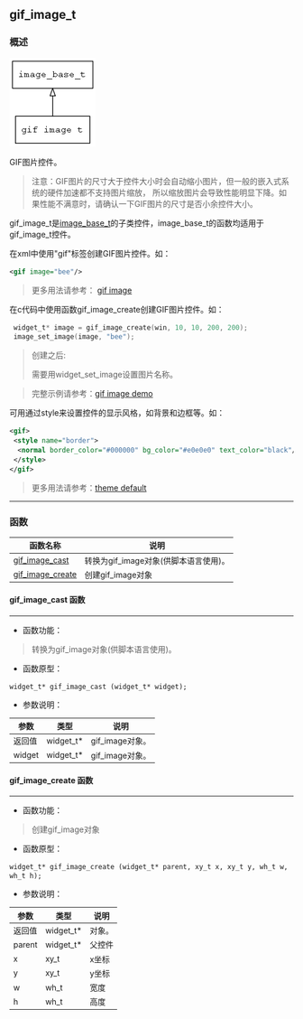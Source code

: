 ## gif\_image\_t
### 概述
![image](images/gif_image_t_0.png)

GIF图片控件。

 > 注意：GIF图片的尺寸大于控件大小时会自动缩小图片，但一般的嵌入式系统的硬件加速都不支持图片缩放，
 所以缩放图片会导致性能明显下降。如果性能不满意时，请确认一下GIF图片的尺寸是否小余控件大小。

 gif\_image\_t是[image\_base\_t](image_base_t.md)的子类控件，image\_base\_t的函数均适用于gif\_image\_t控件。

 在xml中使用"gif"标签创建GIF图片控件。如：

 ```xml
 <gif image="bee"/>
 ```

 >更多用法请参考：
 [gif
 image](https://github.com/zlgopen/awtk/blob/master/demos/assets/default/raw/ui/gif_image.xml)

 在c代码中使用函数gif\_image\_create创建GIF图片控件。如：

 ```c
  widget_t* image = gif_image_create(win, 10, 10, 200, 200);
  image_set_image(image, "bee");
 ```

 > 创建之后:
 >
 > 需要用widget\_set\_image设置图片名称。

 > 完整示例请参考：[gif image demo](
 https://github.com/zlgopen/awtk-c-demos/blob/master/demos/gif_image.c)

 可用通过style来设置控件的显示风格，如背景和边框等。如：

 ```xml
 <gif>
  <style name="border">
   <normal border_color="#000000" bg_color="#e0e0e0" text_color="black"/>
  </style>
 </gif>
 ```

 > 更多用法请参考：[theme default](
 https://github.com/zlgopen/awtk/blob/master/demos/assets/default/raw/styles/default.xml)
----------------------------------
### 函数
<p id="gif_image_t_methods">

| 函数名称 | 说明 | 
| -------- | ------------ | 
| <a href="#gif_image_t_gif_image_cast">gif\_image\_cast</a> | 转换为gif_image对象(供脚本语言使用)。 |
| <a href="#gif_image_t_gif_image_create">gif\_image\_create</a> | 创建gif_image对象 |
#### gif\_image\_cast 函数
-----------------------

* 函数功能：

> <p id="gif_image_t_gif_image_cast">转换为gif_image对象(供脚本语言使用)。

* 函数原型：

```
widget_t* gif_image_cast (widget_t* widget);
```

* 参数说明：

| 参数 | 类型 | 说明 |
| -------- | ----- | --------- |
| 返回值 | widget\_t* | gif\_image对象。 |
| widget | widget\_t* | gif\_image对象。 |
#### gif\_image\_create 函数
-----------------------

* 函数功能：

> <p id="gif_image_t_gif_image_create">创建gif_image对象

* 函数原型：

```
widget_t* gif_image_create (widget_t* parent, xy_t x, xy_t y, wh_t w, wh_t h);
```

* 参数说明：

| 参数 | 类型 | 说明 |
| -------- | ----- | --------- |
| 返回值 | widget\_t* | 对象。 |
| parent | widget\_t* | 父控件 |
| x | xy\_t | x坐标 |
| y | xy\_t | y坐标 |
| w | wh\_t | 宽度 |
| h | wh\_t | 高度 |
